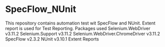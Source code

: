 # SpecFlow_NUnit
This repository contains automation test wit SpecFlow and NUnit. Extent report is used for Test Reporting.
Packages used
Selenium.WebDriver v3.11.2
Selenium.Support v3.11.2
Selenium.WebDriver.ChromeDriver v3.11.2
SpecFlow v2.3.2 
NUnit v3.10.1
Extent Reports
